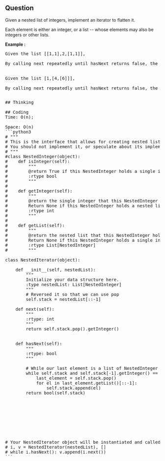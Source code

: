 ## Question
Given a nested list of integers, implement an iterator to flatten it.<br>

Each element is either an integer, or a list -- whose elements may also be integers or other lists.

**Example :**   
<pre>
Given the list [[1,1],2,[1,1]],

By calling next repeatedly until hasNext returns false, the order of elements returned by next should be: [1,1,2,1,1].


Given the list [1,[4,[6]]],

By calling next repeatedly until hasNext returns false, the order of elements returned by next should be: [1,4,6].
<pre>

## Thinking

## Coding
Time: O(n); <br>
Space: O(n)
```python3
# """
# This is the interface that allows for creating nested lists.
# You should not implement it, or speculate about its implementation
# """
#class NestedInteger(object):
#    def isInteger(self):
#        """
#        @return True if this NestedInteger holds a single integer, rather than a nested list.
#        :rtype bool
#        """
#
#    def getInteger(self):
#        """
#        @return the single integer that this NestedInteger holds, if it holds a single integer
#        Return None if this NestedInteger holds a nested list
#        :rtype int
#        """
#
#    def getList(self):
#        """
#        @return the nested list that this NestedInteger holds, if it holds a nested list
#        Return None if this NestedInteger holds a single integer
#        :rtype List[NestedInteger]
#        """

class NestedIterator(object):

    def __init__(self, nestedList):
        """
        Initialize your data structure here.
        :type nestedList: List[NestedInteger]
        """
        # Reversed it so that we can use pop 
        self.stack = nestedList[::-1]
        
    def next(self):
        """
        :rtype: int
        """
        return self.stack.pop().getInteger()
        

    def hasNext(self):
        """
        :rtype: bool
        """
        
        # While our last element is a list of NestedInteger we dont break down all elements to be Integer, we break down until the last element is an Integer
        while self.stack and self.stack[-1].getInteger() == None:
            last_element = self.stack.pop()
            for el in last_element.getList()[::-1]:
                self.stack.append(el)
        return bool(self.stack)
                
                    
                
                
                
               
        
    

# Your NestedIterator object will be instantiated and called as such:
# i, v = NestedIterator(nestedList), []
# while i.hasNext(): v.append(i.next())
```


